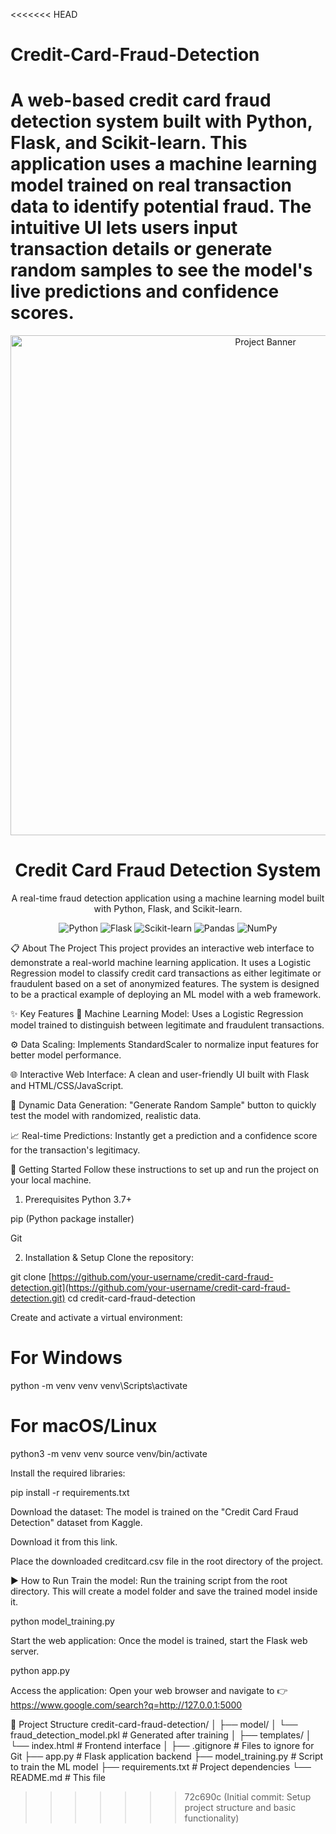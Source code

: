 <<<<<<< HEAD
# Credit-Card-Fraud-Detection
A web-based credit card fraud detection system built with Python, Flask, and Scikit-learn. This application uses a machine learning model trained on real transaction data to identify potential fraud. The intuitive UI lets users input transaction details or generate random samples to see the model's live predictions and confidence scores.
=======
<div align="center">
<img src="https://www.google.com/search?q=https://i.imgur.com/8aJqg9B.png" alt="Project Banner" width="800"/>





<h1>Credit Card Fraud Detection System</h1>
<p>
A real-time fraud detection application using a machine learning model built with Python, Flask, and Scikit-learn.
</p>

<p>
<img alt="Python" src="https://www.google.com/search?q=https://img.shields.io/badge/Python-3.7%252B-blue%3Flogo%3Dpython%26logoColor%3Dwhite">
<img alt="Flask" src="https://www.google.com/search?q=https://img.shields.io/badge/Flask-2.0%252B-black%3Flogo%3Dflask%26logoColor%3Dwhite">
<img alt="Scikit-learn" src="https://www.google.com/search?q=https://img.shields.io/badge/scikit--learn-1.0%252B-orange%3Flogo%3Dscikit-learn%26logoColor%3Dwhite">
<img alt="Pandas" src="https://www.google.com/search?q=https://img.shields.io/badge/Pandas-1.3%252B-blueviolet%3Flogo%3Dpandas%26logoColor%3Dwhite">
<img alt="NumPy" src="https://www.google.com/search?q=https://img.shields.io/badge/NumPy-1.21%252B-cyan%3Flogo%3Dnumpy%26logoColor%3Dwhite">
</p>
</div>

📋 About The Project
This project provides an interactive web interface to demonstrate a real-world machine learning application. It uses a Logistic Regression model to classify credit card transactions as either legitimate or fraudulent based on a set of anonymized features. The system is designed to be a practical example of deploying an ML model with a web framework.

✨ Key Features
🤖 Machine Learning Model: Uses a Logistic Regression model trained to distinguish between legitimate and fraudulent transactions.

⚙️ Data Scaling: Implements StandardScaler to normalize input features for better model performance.

🌐 Interactive Web Interface: A clean and user-friendly UI built with Flask and HTML/CSS/JavaScript.

🎲 Dynamic Data Generation: "Generate Random Sample" button to quickly test the model with randomized, realistic data.

📈 Real-time Predictions: Instantly get a prediction and a confidence score for the transaction's legitimacy.

🚀 Getting Started
Follow these instructions to set up and run the project on your local machine.

1. Prerequisites
Python 3.7+

pip (Python package installer)

Git

2. Installation & Setup
Clone the repository:

git clone [https://github.com/your-username/credit-card-fraud-detection.git](https://github.com/your-username/credit-card-fraud-detection.git)
cd credit-card-fraud-detection

Create and activate a virtual environment:

# For Windows
python -m venv venv
venv\Scripts\activate

# For macOS/Linux
python3 -m venv venv
source venv/bin/activate

Install the required libraries:

pip install -r requirements.txt

Download the dataset:
The model is trained on the "Credit Card Fraud Detection" dataset from Kaggle.

Download it from this link.

Place the downloaded creditcard.csv file in the root directory of the project.

▶️ How to Run
Train the model:
Run the training script from the root directory. This will create a model folder and save the trained model inside it.

python model_training.py

Start the web application:
Once the model is trained, start the Flask web server.

python app.py

Access the application:
Open your web browser and navigate to 👉 https://www.google.com/search?q=http://127.0.0.1:5000

📁 Project Structure
credit-card-fraud-detection/
│
├── model/
│   └── fraud_detection_model.pkl   # Generated after training
│
├── templates/
│   └── index.html                  # Frontend interface
│
├── .gitignore                      # Files to ignore for Git
├── app.py                          # Flask application backend
├── model_training.py               # Script to train the ML model
├── requirements.txt                # Project dependencies
└── README.md                       # This file
>>>>>>> 72c690c (Initial commit: Setup project structure and basic functionality)
